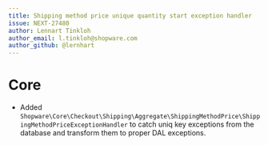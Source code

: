 ```yaml
---
title: Shipping method price unique quantity start exception handler
issue: NEXT-27480
author: Lennart Tinkloh
author_email: l.tinkloh@shopware.com
author_github: @lernhart
---
```

# Core
* Added `Shopware\Core\Checkout\Shipping\Aggregate\ShippingMethodPrice\ShippingMethodPriceExceptionHandler` to catch uniq key exceptions from the database and transform them to proper DAL exceptions.
```
